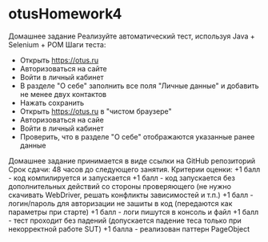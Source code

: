 # otusHomework4
Домашнее задание
Реализуйте автоматический тест, используя Java + Selenium + POM
Шаги теста:
- Открыть https://otus.ru
- Авторизоваться на сайте
- Войти в личный кабинет
- В разделе "О себе" заполнить все поля "Личные данные" и добавить не менее двух контактов
- Нажать сохранить
- Открыть https://otus.ru в "чистом браузере"
- Авторизоваться на сайе
- Войти в личный кабинет
- Проверить, что в разделе "О себе" отображаются указанные ранее данные

Домашнее задание принимается в виде ссылки на GitHub репозиторий
Срок сдачи: 48 часов до следующего занятия.
Критерии оценки: +1 балл - код компилируется и запускается
+1 балл - код запускается без дополнительных действий со стороны проверяющего (не нужно скачивать WebDriver, решать конфликты зависимостей и т.п.)
+1 балл - логин/пароль для авторизации не зашиты в код (передаются как параметры при старте)
+1 балл - логи пишутся в консоль и файл
+1 балл - тест проходит без падений (допускается падение теса только при некорректной работе SUT)
+1 балла - реализован паттерн PageObject